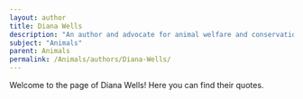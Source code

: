 ```yaml
---
layout: author
title: Diana Wells
description: "An author and advocate for animal welfare and conservation, she has written extensively on topics concerning animal species and environmental issues."
subject: "Animals"
parent: Animals
permalink: /Animals/authors/Diana-Wells/
---
```


Welcome to the page of Diana Wells! Here you can find their quotes.
